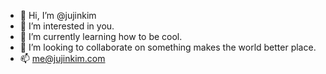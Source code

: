 - 👋 Hi, I’m @jujinkim
- 👀 I’m interested in you.
- 🌱 I’m currently learning how to be cool.
- 💞️ I’m looking to collaborate on something makes the world better place.
- 📫 me@jujinkim.com

<!---
jujinkim/jujinkim is a ✨ special ✨ repository because its `README.md` (this file) appears on your GitHub profile.
You can click the Preview link to take a look at your changes.
--->
